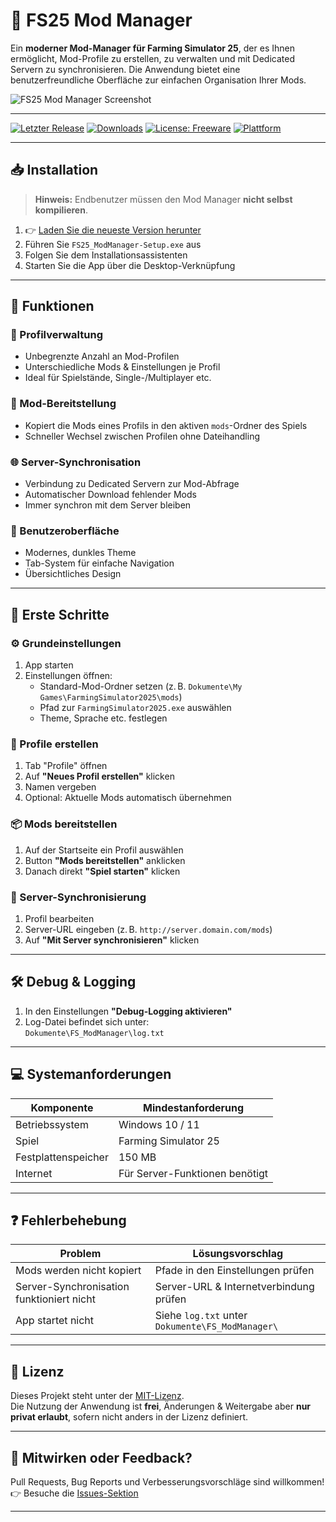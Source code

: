 # 🚜 FS25 Mod Manager

Ein **moderner Mod-Manager für Farming Simulator 25**, der es Ihnen ermöglicht, Mod-Profile zu erstellen, zu verwalten und mit Dedicated Servern zu synchronisieren. Die Anwendung bietet eine benutzerfreundliche Oberfläche zur einfachen Organisation Ihrer Mods.

![FS25 Mod Manager Screenshot](https://github.com/NyboTV/Fs25_ModManager/raw/main/screenshots/main.png)

---

[![Letzter Release](https://img.shields.io/github/v/release/NyboTV/Fs25_ModManager?label=Download&style=for-the-badge)](https://github.com/NyboTV/Fs25_ModManager/releases/latest)
[![Downloads](https://img.shields.io/github/downloads/NyboTV/Fs25_ModManager/total?style=for-the-badge)](https://github.com/NyboTV/Fs25_ModManager/releases)
[![License: Freeware](https://img.shields.io/badge/license-freeware-blue?style=for-the-badge)](LICENSE.txt)
[![Plattform](https://img.shields.io/badge/Platform-Windows-blue?style=for-the-badge)](#systemanforderungen)

---

## 📥 Installation

> **Hinweis:** Endbenutzer müssen den Mod Manager **nicht selbst kompilieren**.

1. 👉 [Laden Sie die neueste Version herunter](https://github.com/NyboTV/Fs25_ModManager/releases/latest)
2. Führen Sie `FS25_ModManager-Setup.exe` aus
3. Folgen Sie dem Installationsassistenten
4. Starten Sie die App über die Desktop-Verknüpfung

---

## 🧰 Funktionen

### 🔁 Profilverwaltung
- Unbegrenzte Anzahl an Mod-Profilen
- Unterschiedliche Mods & Einstellungen je Profil
- Ideal für Spielstände, Single-/Multiplayer etc.

### 🚀 Mod-Bereitstellung
- Kopiert die Mods eines Profils in den aktiven `mods`-Ordner des Spiels
- Schneller Wechsel zwischen Profilen ohne Dateihandling

### 🌐 Server-Synchronisation
- Verbindung zu Dedicated Servern zur Mod-Abfrage
- Automatischer Download fehlender Mods
- Immer synchron mit dem Server bleiben

### 🎨 Benutzeroberfläche
- Modernes, dunkles Theme
- Tab-System für einfache Navigation
- Übersichtliches Design

---

## 🧪 Erste Schritte

### ⚙️ Grundeinstellungen
1. App starten
2. Einstellungen öffnen:
   - Standard-Mod-Ordner setzen (z. B. `Dokumente\My Games\FarmingSimulator2025\mods`)
   - Pfad zur `FarmingSimulator2025.exe` auswählen
   - Theme, Sprache etc. festlegen

### 📁 Profile erstellen
1. Tab "Profile" öffnen
2. Auf **"Neues Profil erstellen"** klicken
3. Namen vergeben
4. Optional: Aktuelle Mods automatisch übernehmen

### 📦 Mods bereitstellen
1. Auf der Startseite ein Profil auswählen
2. Button **"Mods bereitstellen"** anklicken
3. Danach direkt **"Spiel starten"** klicken

### 🔄 Server-Synchronisierung
1. Profil bearbeiten
2. Server-URL eingeben (z. B. `http://server.domain.com/mods`)
3. Auf **"Mit Server synchronisieren"** klicken

---

## 🛠️ Debug & Logging

1. In den Einstellungen **"Debug-Logging aktivieren"**
2. Log-Datei befindet sich unter:  
   `Dokumente\FS_ModManager\log.txt`

---

## 💻 Systemanforderungen

| Komponente           | Mindestanforderung            |
|----------------------|-------------------------------|
| Betriebssystem       | Windows 10 / 11               |
| Spiel                | Farming Simulator 25          |
| Festplattenspeicher  | 150 MB                        |
| Internet             | Für Server-Funktionen benötigt|

---

## ❓ Fehlerbehebung

| Problem                                | Lösungsvorschlag                                                      |
|----------------------------------------|------------------------------------------------------------------------|
| Mods werden nicht kopiert              | Pfade in den Einstellungen prüfen                                     |
| Server-Synchronisation funktioniert nicht | Server-URL & Internetverbindung prüfen                                |
| App startet nicht                      | Siehe `log.txt` unter `Dokumente\FS_ModManager\`                      |

---

## 📄 Lizenz

Dieses Projekt steht unter der [MIT-Lizenz](LICENSE.txt).  
Die Nutzung der Anwendung ist **frei**, Änderungen & Weitergabe aber **nur privat erlaubt**, sofern nicht anders in der Lizenz definiert.

---

## 💬 Mitwirken oder Feedback?

Pull Requests, Bug Reports und Verbesserungsvorschläge sind willkommen!  
👉 Besuche die [Issues-Sektion](https://github.com/NyboTV/Fs25_ModManager/issues)

---

